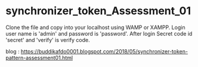 # synchronizer_token_Assessment_01
Clone the file and copy into your localhost using WAMP or XAMPP.
Login user name is 'admin' and password is 'password'.
After login Secret code id 'secret' and 'verify' is verify code.

blog : https://buddikafdo0001.blogspot.com/2018/05/synchronizer-token-pattern-assessment01.html
